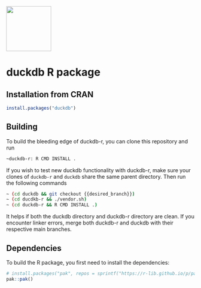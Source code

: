 <img src="https://duckdb.org/images/logo-dl/DuckDB_Logo.png" height="120">

# duckdb R package

## Installation from CRAN

```r
install.packages("duckdb")
```

## Building

To build the bleeding edge of duckdb-r, you can clone this repository and run 

```sh
~duckdb-r: R CMD INSTALL .
```

If you wish to test new duckdb functionality with duckdb-r, make sure your clones of `duckdb-r` and `duckdb` share the same parent directory. Then run the following commands
```sh
~ (cd duckdb && git checkout {{desired_branch}})
~ (cd ducdkb-r && ./vendor.sh)
~ (cd duckdb-r && R CMD INSTALL .)
```

It helps if both the duckdb directory and duckdb-r directory are clean. If you encounter linker errors, merge both duckdb-r and duckdb with their respective main branches. 


## Dependencies

To build the R package, you first need to install the dependencies:

```r
# install.packages("pak", repos = sprintf("https://r-lib.github.io/p/pak/stable/%s/%s/%s", .Platform$pkgType, R.Version()$os, R.Version()$arch))
pak::pak()
```

